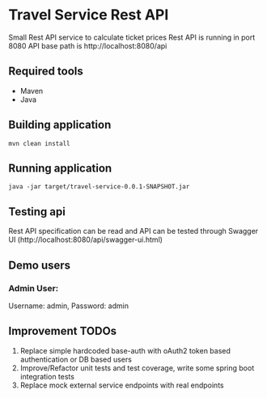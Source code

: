 # Travel Service Rest API

Small Rest API service to calculate ticket prices
Rest API is running in port 8080
API base path is http://localhost:8080/api

## Required tools
* Maven
* Java

## Building application
`mvn clean install`

## Running application
`java -jar target/travel-service-0.0.1-SNAPSHOT.jar`

## Testing api
 Rest API specification can be read and API can be tested through Swagger UI (http://localhost:8080/api/swagger-ui.html)
 
## Demo users
### Admin User:
Username: admin,
Password: admin 
 
## Improvement TODOs
1) Replace simple hardcoded base-auth with oAuth2 token based authentication or DB based users  
2) Improve/Refactor unit tests and test coverage, write some spring boot integration tests 
3) Replace mock external service endpoints with real endpoints